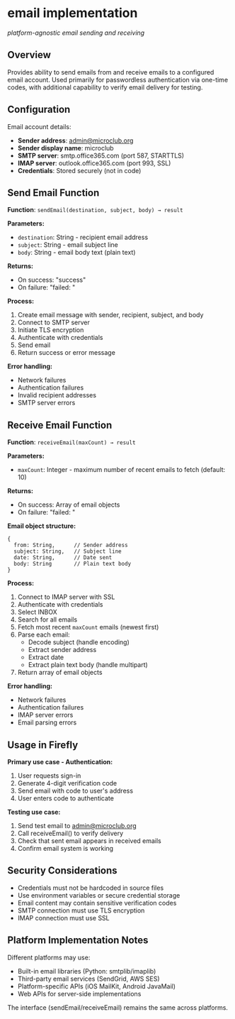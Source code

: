 # email implementation
*platform-agnostic email sending and receiving*

## Overview

Provides ability to send emails from and receive emails to a configured email account. Used primarily for passwordless authentication via one-time codes, with additional capability to verify email delivery for testing.

## Configuration

Email account details:
- **Sender address**: admin@microclub.org
- **Sender display name**: microclub
- **SMTP server**: smtp.office365.com (port 587, STARTTLS)
- **IMAP server**: outlook.office365.com (port 993, SSL)
- **Credentials**: Stored securely (not in code)

## Send Email Function

**Function**: `sendEmail(destination, subject, body) → result`

**Parameters:**
- `destination`: String - recipient email address
- `subject`: String - email subject line
- `body`: String - email body text (plain text)

**Returns:**
- On success: "success"
- On failure: "failed: <error message>"

**Process:**
1. Create email message with sender, recipient, subject, and body
2. Connect to SMTP server
3. Initiate TLS encryption
4. Authenticate with credentials
5. Send email
6. Return success or error message

**Error handling:**
- Network failures
- Authentication failures
- Invalid recipient addresses
- SMTP server errors

## Receive Email Function

**Function**: `receiveEmail(maxCount) → result`

**Parameters:**
- `maxCount`: Integer - maximum number of recent emails to fetch (default: 10)

**Returns:**
- On success: Array of email objects
- On failure: "failed: <error message>"

**Email object structure:**
```
{
  from: String,      // Sender address
  subject: String,   // Subject line
  date: String,      // Date sent
  body: String       // Plain text body
}
```

**Process:**
1. Connect to IMAP server with SSL
2. Authenticate with credentials
3. Select INBOX
4. Search for all emails
5. Fetch most recent `maxCount` emails (newest first)
6. Parse each email:
   - Decode subject (handle encoding)
   - Extract sender address
   - Extract date
   - Extract plain text body (handle multipart)
7. Return array of email objects

**Error handling:**
- Network failures
- Authentication failures
- IMAP server errors
- Email parsing errors

## Usage in Firefly

**Primary use case - Authentication:**
1. User requests sign-in
2. Generate 4-digit verification code
3. Send email with code to user's address
4. User enters code to authenticate

**Testing use case:**
1. Send test email to admin@microclub.org
2. Call receiveEmail() to verify delivery
3. Check that sent email appears in received emails
4. Confirm email system is working

## Security Considerations

- Credentials must not be hardcoded in source files
- Use environment variables or secure credential storage
- Email content may contain sensitive verification codes
- SMTP connection must use TLS encryption
- IMAP connection must use SSL

## Platform Implementation Notes

Different platforms may use:
- Built-in email libraries (Python: smtplib/imaplib)
- Third-party email services (SendGrid, AWS SES)
- Platform-specific APIs (iOS MailKit, Android JavaMail)
- Web APIs for server-side implementations

The interface (sendEmail/receiveEmail) remains the same across platforms.
